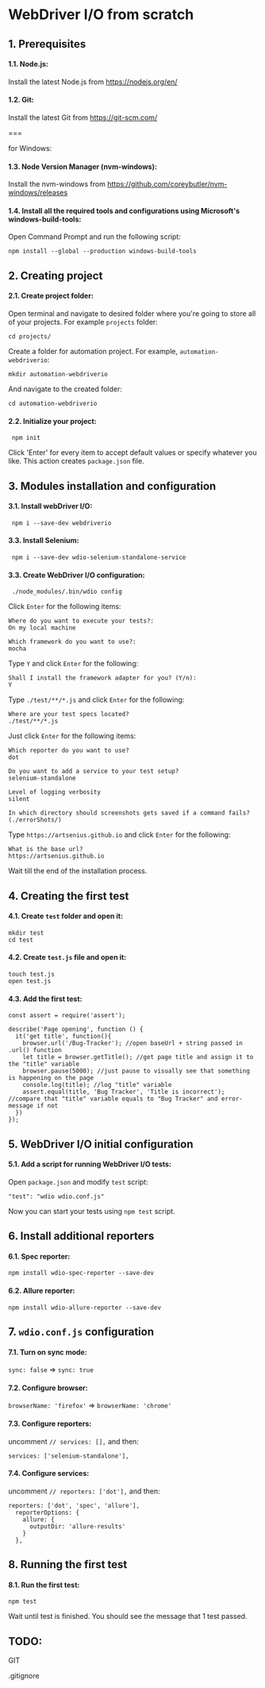 # WebDriver I/O from scratch
## 1. Prerequisites
#### 1.1. Node.js:
Install the latest Node.js from
https://nodejs.org/en/
#### 1.2. Git:
Install the latest Git from 
https://git-scm.com/

===

for Windows:
#### 1.3. Node Version Manager (nvm-windows):
Install the nvm-windows from
https://github.com/coreybutler/nvm-windows/releases
#### 1.4. Install all the required tools and configurations using Microsoft's windows-build-tools:
Open Command Prompt and run the following script:
````
npm install --global --production windows-build-tools
````

## 2. Creating project
#### 2.1. Create project folder:
Open terminal and navigate to desired folder where you're going to store all of your projects. For example `projects` folder:
````
cd projects/
````
Create a folder for automation project. For example, `automation-webdriverio`:
````
mkdir automation-webdriverio
````
And navigate to the created folder:
````
cd automation-webdriverio
````
#### 2.2. Initialize your project:
````
 npm init
````
Click 'Enter' for every item to accept default values or specify whatever you like.
This action creates `package.json` file.

## 3. Modules installation and configuration
#### 3.1. Install webDriver I/O:
````
 npm i --save-dev webdriverio
````
#### 3.3. Install Selenium:
````
 npm i --save-dev wdio-selenium-standalone-service
````
#### 3.3. Create WebDriver I/O configuration:
````
 ./node_modules/.bin/wdio config
````
Click `Enter` for the following items:
````
Where do you want to execute your tests?:
On my local machine
````
````
Which framework do you want to use?:
mocha
````
Type `Y` and click `Enter` for the following:
````
Shall I install the framework adapter for you? (Y/n):
Y
````
Type `./test/**/*.js` and click `Enter` for the following:
````
Where are your test specs located?
./test/**/*.js
````
Just click `Enter` for the following items:
````
Which reporter do you want to use?
dot
````
````
Do you want to add a service to your test setup?
selenium-standalone
````
````
Level of logging verbosity
silent
````
````
In which directory should screenshots gets saved if a command fails? (./errorShots/)
````
Type `https://artsenius.github.io` and click `Enter` for the following:
````
What is the base url?
https://artsenius.github.io
````
Wait till the end of the installation process.

## 4. Creating the first test
#### 4.1. Create `test` folder and open it:
````
mkdir test
cd test
````
#### 4.2. Create `test.js` file and open it:
````
touch test.js
open test.js
````
#### 4.3. Add the first test:
````
const assert = require('assert');

describe('Page opening', function () {
  it('get title', function(){
    browser.url('/Bug-Tracker'); //open baseUrl + string passed in .url() function
    let title = browser.getTitle(); //get page title and assign it to the "title" variable
    browser.pause(5000); //just pause to visually see that something is happening on the page
    console.log(title); //log "title" variable
    assert.equal(title, 'Bug Tracker', 'Title is incorrect'); //compare that "title" variable equals to "Bug Tracker" and error-message if not
  })
});
````

## 5. WebDriver I/O initial configuration
#### 5.1. Add a script for running WebDriver I/O tests:
Open `package.json` and modify `test` script:
````
"test": "wdio wdio.conf.js"
````
Now you can start your tests using `npm test` script.

## 6. Install additional reporters
#### 6.1. Spec reporter:
````
npm install wdio-spec-reporter --save-dev
````
#### 6.2. Allure reporter:
````
npm install wdio-allure-reporter --save-dev
````

## 7. `wdio.conf.js` configuration
#### 7.1. Turn on sync mode:
`sync: false` => `sync: true`
#### 7.2. Configure browser:
`browserName: 'firefox'` => `browserName: 'chrome'`
#### 7.3. Configure reporters:
uncomment `// services: [],`
and then:
````
services: ['selenium-standalone'],
````
#### 7.4. Configure services:
uncomment `// reporters: ['dot'],`
and then:
````
reporters: ['dot', 'spec', 'allure'],
  reporterOptions: {
    allure: {
      outputDir: 'allure-results'
    }
  },
````

## 8. Running the first test
#### 8.1. Run the first test:
````
npm test
````
Wait until test is finished. 
You should see the message that 1 test passed.


## TODO:
GIT

.gitignore
